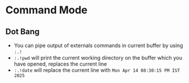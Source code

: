 # Command Mode

## Dot Bang
- You can pipe output of externals commands in current buffer by using `:.!`
- `:.!pwd` will print the current working directory on the buffer which you have opened, replaces the current line
- `:.!date` will replace the current line with `Mon Apr 14 08:30:15 PM IST 2025`

